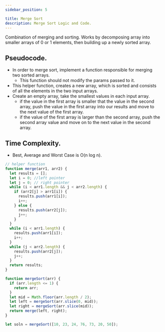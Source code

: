 ```yaml
---
sidebar_position: 5

title: Merge Sort
description: Merge Sort Logic and Code.
---
```

Combination of merging and sorting. Works by decomposing array into smaller arrays of 0 or 1 elements, then building up a newly sorted array.

## Pseudocode.
- In order to merge sort, implement a function responsible for merging two sorted arrays. 
    - This function should not modify the params passed to it.
- This helper function, creates a new array, which is sorted and consists of all the elements in the two input arrays.
- Create an empty array, take the smallest values in each input array.
    - if the value in the first array is smaller that the value in the second array, push the value in the first array into our results and move to the next value of the first array.
    - if the value of the first array is larger than the second array, push the second array value and move on to the next value in the second array.


## Time Complexity.
- Best, Average and Worst Case is O(n log n).

```js title='Merge Sort'
// helper function
function merge(arr1, arr2) {
  let results = [];
  let i = 0; //left pointer
  let j = 0; // right pointer
  while (i < arr1.length && j < arr2.length) {
    if (arr2[j] > arr1[i]) {
      results.push(arr1[i]);
      i++;
    } else {
      results.push(arr2[j]);
      j++;
    }
  }
  while (i < arr1.length) {
    results.push(arr1[i]);
    i++;
  }
  while (j < arr2.length) {
    results.push(arr2[j]);
    j++;
  }
  return results;
}

function mergeSort(arr) {
  if (arr.length <= 1) {
    return arr;
  }
  let mid = Math.floor(arr.length / 2);
  let left = mergeSort(arr.slice(0, mid));
  let right = mergeSort(arr.slice(mid));
  return merge(left, right);
}

let soln = mergeSort([10, 23, 24, 76, 73, 20, 50]);

```